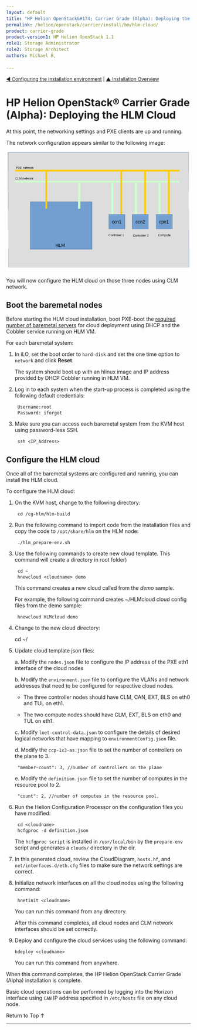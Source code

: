 ```yaml
---
layout: default
title: "HP Helion OpenStack&#174; Carrier Grade (Alpha): Deploying the HLM Cloud"
permalink: /helion/openstack/carrier/install/bm/hlm-cloud/
product: carrier-grade
product-version1: HP Helion OpenStack 1.1
role1: Storage Administrator
role2: Storage Architect
authors: Michael B, 

---
```

<!--UNDER REVISION-->


<script>

function PageRefresh {
onLoad="window.refresh"
}

PageRefresh();	

</script>

<p style="font-size: small;"><a href="/helion/openstack/carrier/install/bm/environment/">&#9664; Configuring the installation environment</a> | <a href="/helion/openstack/carrier/install/bm/overview/">&#9650; Installation Overview</a>  </p> 

# HP Helion OpenStack&#174; Carrier Grade (Alpha): Deploying the HLM Cloud 

At this point, the networking settings and PXE clients are up and running. 

The network configuration appears similar to the following image:

<img src="media/CGH-Install-3Node-Network.png" />

You will now configure the HLM cloud on those three nodes using CLM network. 

## Boot the baremetal nodes

Before starting the HLM cloud installation, boot PXE-boot the [required number of baremetal servers](/helion/openstack/carrier/support-matrix/helion/#baremetal) for cloud deployment using DHCP and the Cobbler service running on HLM VM.

For each baremetal system:

1. In iLO, set the boot order to `hard-disk` and set the one time option to `network` and click **Reset**. 

	The system should boot up with an hlinux image and IP address provided by DHCP Cobbler running in HLM VM.

2. Log in to each system when the start-up process is completed using the following default credentials:

		Username:root
		Password: iforgot

3. Make sure you can access each baremetal system from the KVM host using password-less SSH.

		ssh <IP_Address>

## Configure the HLM cloud

Once all of the baremetal systems are configured and running, you can install the HLM cloud.

To configure the HLM cloud:

1. On the KVM host, change to the following directory:

		cd /cg-hlm/hlm-build

2. Run the following command to import code from the installation files and copy the code to `/opt/share/hlm` on the HLM node:

		./hlm_prepare-env.sh

3. Use the following commands to create new cloud template. This command will create a directory <cloudname> in root folder)

		cd ~
		hnewcloud <cloudname> demo

	This command creates a new cloud called <cloudname> from the *demo* sample.

	For example, the following command creates ~/HLMcloud cloud config files from the demo sample: 

		hnewcloud HLMcloud demo

4. Change to the new cloud directory:

	cd ~/<cloudname>

5. Update cloud template json files:

	a. Modify the `nodes.json` file to configure the IP address of the PXE eth1 interface of the cloud nodes

	b. Modify the `environment.json` file to configure the VLANs and network addresses that need to be configured for respective cloud nodes. 

	* The three controller nodes should have CLM, CAN, EXT, BLS on eth0 and TUL on eth1. 
	
	* The two compute nodes should have CLM, EXT, BLS on eth0 and TUL on eth1.  

	c. Modify `lnet-control-data.json` to configure the details of desired logical networks that have mapping to `environmentConfig.json` file.

	d. Modify the `ccp-1x3-as.json` file to set the number of controllers on the plane to 3.

		"member-count": 3, //number of controllers on the plane

	e. Modify the `definition.json` file to set the number of computes in the resource pool to 2.

		"count": 2, //number of computes in the resource pool. 

6. Run the Helion Configuration Processor on the configuration files you have modified:

		cd <cloudname> 
		hcfgproc -d definition.json

	The `hcfgproc script` is installed in `/usr/local/bin` by the `prepare-env` script and generates a `clouds/` directory in the <cloudname> dir.

8. In this generated cloud, review the CloudDiagram, `hosts.hf`, and `net/interfaces.d/eth.cfg` files to make sure the network settings are correct.

9. Initialize network interfaces on all the cloud nodes using the following command:

		hnetinit <cloudname> 

	You can run this command from any directory. 

	After this command completes, all cloud nodes and CLM network interfaces should be set correctly. 

10. Deploy and configure the cloud services using the following command:

		hdeploy <cloudname> 

	You can run this command from anywhere.


When this command completes, the HP Helion OpenStack Carrier Grade (Alpha) installation is complete.

Basic cloud operations can be performed by logging into the Horizon interface using `CAN` IP address specified in `/etc/hosts` file on any cloud node.

<a href="#top" style="padding:14px 0px 14px 0px; text-decoration: none;"> Return to Top &#8593; </a>

---
